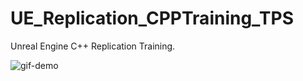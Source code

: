 # UE_Replication_CPPTraining_TPS

 Unreal Engine C++ Replication Training.

![gif-demo](https://user-images.githubusercontent.com/26629624/181546382-0141ebf4-5efd-4f41-8264-8e3adb7070ee.gif)

